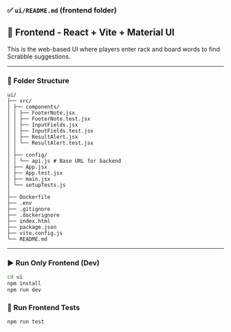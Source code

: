 ### ✅ `ui/README.md` (frontend folder)

## 🎨 Frontend - React + Vite + Material UI

This is the web-based UI where players enter rack and board words to find Scrabble suggestions.

---

### 📁 Folder Structure

```
ui/
├── src/
│ ├── components/
│ │ ├── FooterNote.jsx
│ │ ├── FooterNote.test.jsx
│ │ ├── InputFields.jsx
│ │ ├── InputFields.test.jsx
│ │ ├── ResultAlert.jsx
│ │ └── ResultAlert.test.jsx
│ │
│ ├── config/
│ │ └── api.js # Base URL for backend
│ ├── App.jsx
│ ├── App.test.jsx
│ ├── main.jsx
│ └── setupTests.js
│
├── Dockerfile
├── .env
├── .gitignore
├── .dockerignore
├── index.html
├── package.json
├── vite.config.js
└── README.md
```

---

### ▶️ Run Only Frontend (Dev)

```bash
cd ui
npm install
npm run dev
```

### 🧪 Run Frontend Tests

```
npm run test
```
